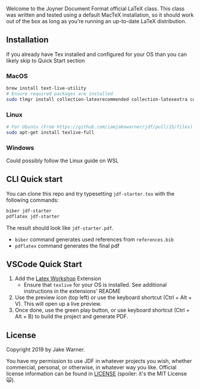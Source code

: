 Welcome to the Joyner Document Format official LaTeX class.
This class was written and tested using a default MacTeX installation,
so it should work out of the box
as long as you’re running an up-to-date LaTeX distribution.

## Installation

If you already have Tex installed and configured for your OS than you can likely skip to Quick Start section

### MacOS

```sh
brew install text-live-utility
# Ensure required packages are installed
sudo tlmgr install collection-latexrecommended collection-latexextra collection-fontsrecommended collection-fontsextra
```

### Linux

```sh
# For Ubuntu (From https://github.com/iamjakewarner/jdf/pull/15/files)
sudo apt-get install texlive-full
```

### Windows

Could possibly follow the Linux guide on WSL

## CLI Quick start

You can clone this repo and try typesetting `jdf-starter.tex`
with the following commands:

```sh
biber jdf-starter
pdflatex jdf-starter
```

The result should look like `jdf-starter.pdf`.
* `biber` command generates used references from `references.bib` 
* `pdflatex` command generates the final pdf 

## VSCode Quick Start

1. Add the [Latex Workshop](https://github.com/James-Yu/LaTeX-Workshop) Extension
    - Ensure that `texlive` for your OS is installed. See additional instructions in the extensions' README
1. Use the preview icon (top left) or use the keyboard shortcut (Ctrl + Alt + V). This will open up a live preview.
1. Once done, use the green play button, or use keyboard shortcut (Ctrl + Alt + B) to build the project and generate PDF.

## License

Copyright 2019 by Jake Warner.

You have my permission to use JDF in whatever projects you wish,
whether commercial, personal, or otherwise, in whatever way you like.
Official license information can be found in [LICENSE](LICENSE)
(spoiler: it's the MIT License 🙀).
